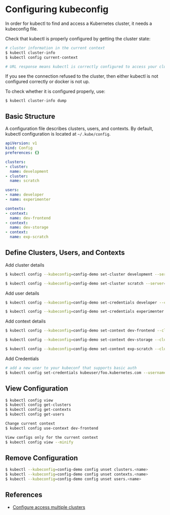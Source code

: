 # Configuring kubeconfig

In order for kubectl to find and access a Kubernetes cluster, it needs a kubeconfig file.

Check that kubectl is properly configured by getting the cluster state:

```sh
# cluster information in the current context
$ kubectl cluster-info
$ kubectl config current-context

# URL response means kubectl is correctly configured to access your cluster.
```

If you see the connection refused to the cluster, then either kubectl is not configured correctly or docker is not up.

To check whether it is configured properly, use:
```shell
$ kubectl cluster-info dump
```

## Basic Structure

A configuration file describes clusters, users, and contexts. By default, kubectl configuration is located at `~/.kube/config`.

```yaml
apiVersion: v1
kind: Config
preferences: {}

clusters:
- cluster:
  name: development
- cluster:
  name: scratch

users:
- name: developer
- name: experimenter

contexts:
- context:
  name: dev-frontend
- context:
  name: dev-storage
- context:
  name: exp-scratch
```

## Define Clusters, Users, and Contexts

Add cluster details

```sh
$ kubectl config --kubeconfig=config-demo set-cluster development --server=https://1.2.3.4 --certificate-authority=fake-ca-file

$ kubectl config --kubeconfig=config-demo set-cluster scratch --server=https://5.6.7.8 --insecure-skip-tls-verify

```

Add user details

```sh
$ kubectl config --kubeconfig=config-demo set-credentials developer --client-certificate=fake-cert-file --client-key=fake-key-seefile

$ kubectl config --kubeconfig=config-demo set-credentials experimenter --username=exp --password=some-password
```

Add context details

```sh
$ kubectl config --kubeconfig=config-demo set-context dev-frontend --cluster=development --namespace=frontend --user=developer

$ kubectl config --kubeconfig=config-demo set-context dev-storage --cluster=development --namespace=storage --user=developer

$ kubectl config --kubeconfig=config-demo set-context exp-scratch --cluster=scratch --namespace=default --user=experimenter
```

Add Credentials

```sh
# add a new user to your kubeconf that supports basic auth
$ kubectl config set-credentials kubeuser/foo.kubernetes.com --username=kubeuser --password=kubepassword
```

## View Configuration

```sh
$ kubectl config view
$ kubectl config get-clusters
$ kubectl config get-contexts
$ kubectl config get-users

Change current context
$ kubectl config use-context dev-frontend

View configs only for the current context
$ kubectl config view --minify
```

## Remove Configuration

```sh
$ kubectl --kubeconfig=config-demo config unset clusters.<name>
$ kubectl --kubeconfig=config-demo config unset contexts.<name>
$ kubectl --kubeconfig=config-demo config unset users.<name>
```

## References

- [Configure access multiple clusters](https://kubernetes.io/docs/tasks/access-application-cluster/configure-access-multiple-clusters/)
